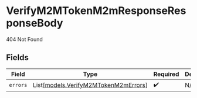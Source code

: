 # VerifyM2MTokenM2mResponseResponseBody

404 Not Found


## Fields

| Field                                                                        | Type                                                                         | Required                                                                     | Description                                                                  |
| ---------------------------------------------------------------------------- | ---------------------------------------------------------------------------- | ---------------------------------------------------------------------------- | ---------------------------------------------------------------------------- |
| `errors`                                                                     | List[[models.VerifyM2MTokenM2mErrors](../models/verifym2mtokenm2merrors.md)] | :heavy_check_mark:                                                           | N/A                                                                          |